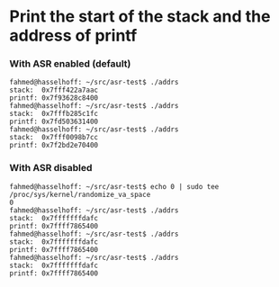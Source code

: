 # Print the start of the stack and the address of printf

### With ASR enabled (default)
```
fahmed@hasselhoff: ~/src/asr-test$ ./addrs
stack:	0x7fff422a7aac
printf:	0x7f93628c8400
fahmed@hasselhoff: ~/src/asr-test$ ./addrs
stack:	0x7fffb285c1fc
printf:	0x7fd503631400
fahmed@hasselhoff: ~/src/asr-test$ ./addrs
stack:	0x7fff0098b7cc
printf:	0x7f2bd2e70400
```

### With ASR disabled
```
fahmed@hasselhoff: ~/src/asr-test$ echo 0 | sudo tee /proc/sys/kernel/randomize_va_space
0
fahmed@hasselhoff: ~/src/asr-test$ ./addrs
stack:	0x7fffffffdafc
printf:	0x7ffff7865400
fahmed@hasselhoff: ~/src/asr-test$ ./addrs
stack:	0x7fffffffdafc
printf:	0x7ffff7865400
fahmed@hasselhoff: ~/src/asr-test$ ./addrs
stack:	0x7fffffffdafc
printf:	0x7ffff7865400
```

